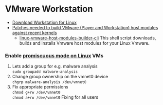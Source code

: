 # VMware Workstation

- [Download Workstation for Linux](https://www.vmware.com/go/getworkstation-linux)
- [Patches needed to build VMware (Player and Workstation) host modules against recent kernels ](https://github.com/mkubecek/vmware-host-modules)
  - [linux-vmware-host-modules-builder-cli](https://github.com/LinuxEuphony/vmware-host-modules-builder-cli)  This shell script downloads, builds and installs Vmware host modules for your Linux Vmware. 

### Enable [promiscuous mode on Linux](https://kb.vmware.com/s/article/287) VMs
1. Lets add a group for e.g. malware analysis <br>
`sudo groupadd malware-analysis`
2. Change group ownership on the vmnet0 device <br> 
`chgrp malware-analysis /dev/vmnet0`
3. Fix appropriate permissions  <br> 
`chmod g+rw /dev/vmnet0`  <br>
`chmod a+rw /dev/vmnet0` Fixing for all users
